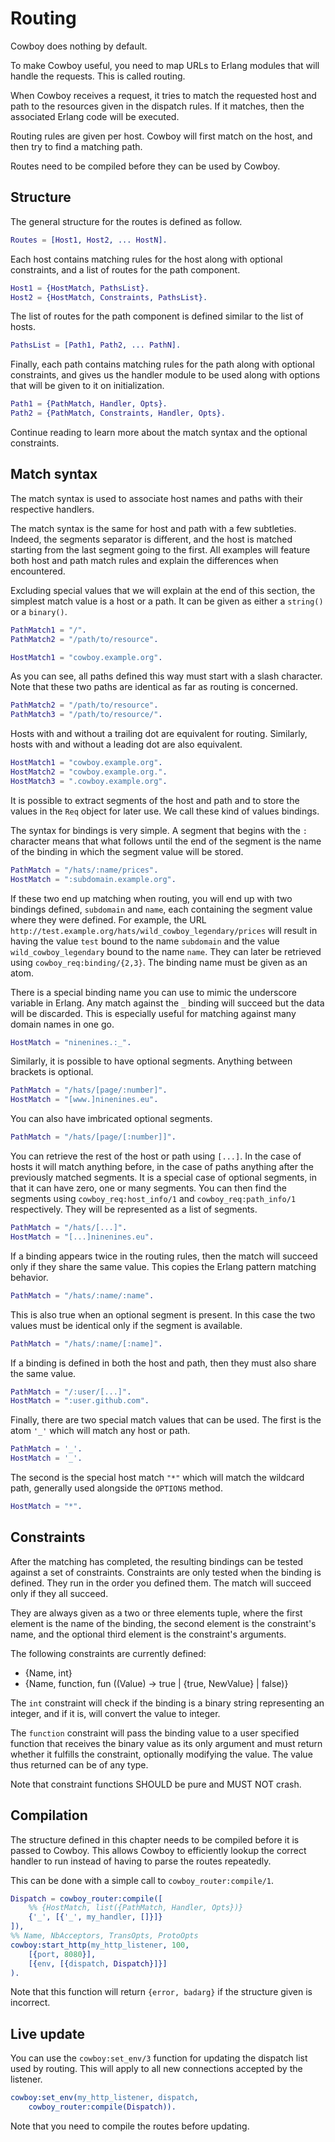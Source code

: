 Routing
=======

Cowboy does nothing by default.

To make Cowboy useful, you need to map URLs to Erlang modules that will
handle the requests. This is called routing.

When Cowboy receives a request, it tries to match the requested host and
path to the resources given in the dispatch rules. If it matches, then
the associated Erlang code will be executed.

Routing rules are given per host. Cowboy will first match on the host,
and then try to find a matching path.

Routes need to be compiled before they can be used by Cowboy.

Structure
---------

The general structure for the routes is defined as follow.

``` erlang
Routes = [Host1, Host2, ... HostN].
```

Each host contains matching rules for the host along with optional
constraints, and a list of routes for the path component.

``` erlang
Host1 = {HostMatch, PathsList}.
Host2 = {HostMatch, Constraints, PathsList}.
```

The list of routes for the path component is defined similar to the
list of hosts.

``` erlang
PathsList = [Path1, Path2, ... PathN].
```

Finally, each path contains matching rules for the path along with
optional constraints, and gives us the handler module to be used
along with options that will be given to it on initialization.

``` erlang
Path1 = {PathMatch, Handler, Opts}.
Path2 = {PathMatch, Constraints, Handler, Opts}.
```

Continue reading to learn more about the match syntax and the optional
constraints.

Match syntax
------------

The match syntax is used to associate host names and paths with their
respective handlers.

The match syntax is the same for host and path with a few subtleties.
Indeed, the segments separator is different, and the host is matched
starting from the last segment going to the first. All examples will
feature both host and path match rules and explain the differences
when encountered.

Excluding special values that we will explain at the end of this section,
the simplest match value is a host or a path. It can be given as either
a `string()` or a `binary()`.

``` erlang
PathMatch1 = "/".
PathMatch2 = "/path/to/resource".

HostMatch1 = "cowboy.example.org".
```

As you can see, all paths defined this way must start with a slash
character. Note that these two paths are identical as far as routing
is concerned.

``` erlang
PathMatch2 = "/path/to/resource".
PathMatch3 = "/path/to/resource/".
```

Hosts with and without a trailing dot are equivalent for routing.
Similarly, hosts with and without a leading dot are also equivalent.

``` erlang
HostMatch1 = "cowboy.example.org".
HostMatch2 = "cowboy.example.org.".
HostMatch3 = ".cowboy.example.org".
```

It is possible to extract segments of the host and path and to store
the values in the `Req` object for later use. We call these kind of
values bindings.

The syntax for bindings is very simple. A segment that begins with
the `:` character means that what follows until the end of the segment
is the name of the binding in which the segment value will be stored.

``` erlang
PathMatch = "/hats/:name/prices".
HostMatch = ":subdomain.example.org".
```

If these two end up matching when routing, you will end up with two
bindings defined, `subdomain` and `name`, each containing the
segment value where they were defined. For example, the URL
`http://test.example.org/hats/wild_cowboy_legendary/prices` will
result in having the value `test` bound to the name `subdomain`
and the value `wild_cowboy_legendary` bound to the name `name`.
They can later be retrieved using `cowboy_req:binding/{2,3}`. The
binding name must be given as an atom.

There is a special binding name you can use to mimic the underscore
variable in Erlang. Any match against the `_` binding will succeed
but the data will be discarded. This is especially useful for
matching against many domain names in one go.

``` erlang
HostMatch = "ninenines.:_".
```

Similarly, it is possible to have optional segments. Anything
between brackets is optional.

``` erlang
PathMatch = "/hats/[page/:number]".
HostMatch = "[www.]ninenines.eu".
```

You can also have imbricated optional segments.

``` erlang
PathMatch = "/hats/[page/[:number]]".
```

You can retrieve the rest of the host or path using `[...]`.
In the case of hosts it will match anything before, in the case
of paths anything after the previously matched segments. It is
a special case of optional segments, in that it can have
zero, one or many segments. You can then find the segments using
`cowboy_req:host_info/1` and `cowboy_req:path_info/1` respectively.
They will be represented as a list of segments.

``` erlang
PathMatch = "/hats/[...]".
HostMatch = "[...]ninenines.eu".
```

If a binding appears twice in the routing rules, then the match
will succeed only if they share the same value. This copies the
Erlang pattern matching behavior.

``` erlang
PathMatch = "/hats/:name/:name".
```

This is also true when an optional segment is present. In this
case the two values must be identical only if the segment is
available.

``` erlang
PathMatch = "/hats/:name/[:name]".
```

If a binding is defined in both the host and path, then they must
also share the same value.

``` erlang
PathMatch = "/:user/[...]".
HostMatch = ":user.github.com".
```

Finally, there are two special match values that can be used. The
first is the atom `'_'` which will match any host or path.

``` erlang
PathMatch = '_'.
HostMatch = '_'.
```

The second is the special host match `"*"` which will match the
wildcard path, generally used alongside the `OPTIONS` method.

``` erlang
HostMatch = "*".
```

Constraints
-----------

After the matching has completed, the resulting bindings can be tested
against a set of constraints. Constraints are only tested when the
binding is defined. They run in the order you defined them. The match
will succeed only if they all succeed.

They are always given as a two or three elements tuple, where the first
element is the name of the binding, the second element is the constraint's
name, and the optional third element is the constraint's arguments.

The following constraints are currently defined:

 *  {Name, int}
 *  {Name, function, fun ((Value) -> true | {true, NewValue} | false)}

The `int` constraint will check if the binding is a binary string
representing an integer, and if it is, will convert the value to integer.

The `function` constraint will pass the binding value to a user specified
function that receives the binary value as its only argument and must
return whether it fulfills the constraint, optionally modifying the value.
The value thus returned can be of any type.

Note that constraint functions SHOULD be pure and MUST NOT crash.

Compilation
-----------

The structure defined in this chapter needs to be compiled before it is
passed to Cowboy. This allows Cowboy to efficiently lookup the correct
handler to run instead of having to parse the routes repeatedly.

This can be done with a simple call to `cowboy_router:compile/1`.

``` erlang
Dispatch = cowboy_router:compile([
    %% {HostMatch, list({PathMatch, Handler, Opts})}
    {'_', [{'_', my_handler, []}]}
]),
%% Name, NbAcceptors, TransOpts, ProtoOpts
cowboy:start_http(my_http_listener, 100,
    [{port, 8080}],
    [{env, [{dispatch, Dispatch}]}]
).
```

Note that this function will return `{error, badarg}` if the structure
given is incorrect.

Live update
-----------

You can use the `cowboy:set_env/3` function for updating the dispatch
list used by routing. This will apply to all new connections accepted
by the listener.

``` erlang
cowboy:set_env(my_http_listener, dispatch,
    cowboy_router:compile(Dispatch)).
```

Note that you need to compile the routes before updating.
